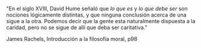 "En el siglo XVIII, David Hume señaló que _lo que es_ y _lo que debe ser_ son nociones lógicamente distintas, y que ninguna conclusión acerca de una sigue a la otra. Podemos decir que la gente esta naturalmente dispuesta a la caridad, pero no se sigue de allí que deba ser caritativa."

James Rachels, Introducción a la filosofía moral, p98